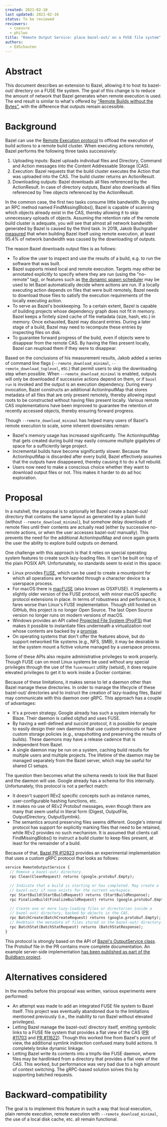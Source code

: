 ```yaml
---
created: 2021-02-10
last updated: 2021-02-10
status: To be reviewed
reviewers:
  - coeuvre
  - philwo
title: "Remote Output Service: place bazel-out/ on a FUSE file system"
authors:
  - EdSchouten
---
```


# Abstract

This document describes an extension to Bazel, allowing it to host its
bazel-out/ directory on a FUSE file system. The goal of this change is
to reduce the amount of network that Bazel generates when remote
execution is used. The end result is similar to what's offered by
["Remote Builds without the Bytes"](https://docs.google.com/document/d/11m5AkWjigMgo9wplqB8zTdDcHoMLEFOSH0MdBNCBYOE/),
with the difference that outputs remain accessible.

# Background

Bazel can use the [Remote Execution protocol](https://github.com/bazelbuild/remote-apis)
to offload the execution of build actions to a remote build cluster.
When executing actions remotely, Bazel performs the following three
tasks successively:

1. Uploading inputs: Bazel uploads individual files and Directory,
   Command and Action messages into the Content Addressable Storage
   (CAS).
2. Execution: Bazel requests that the build cluster executes the Action
   that was uploaded into the CAS. The build cluster returns an
   ActionResult.
3. Downloading outputs: Bazel downloads all files referenced by the
   ActionResult. In case of directory outputs, Bazel also downloads all
   files referenced by Tree objects referenced by the ActionResult.

In the common case, the first two tasks consume little bandwidth. By
using an RPC method named FindMissingBlobs(), Bazel is capable of
scanning which objects already exist in the CAS, thereby allowing it to
skip unnecessary uploads of objects. Assuming the retention rate of the
remote build cluster is adequate, you will see that almost all network
bandwidth generated by Bazel is caused by the third task. In 2018, Jakob
Buchgraber [measured](https://docs.google.com/document/d/11m5AkWjigMgo9wplqB8zTdDcHoMLEFOSH0MdBNCBYOE/)
that when building Bazel itself using remote execution, at least 95.4%
of network bandwidth was caused by the downloading of outputs.

The reason Bazel downloads output files is as follows:

- To allow the user to inspect and use the results of a build, e.g. to
  run the software that was built.
- Bazel supports mixed local and remote execution. Targets may either
  be annotated explicitly to specify where they are run (using the
  "no-remote" tag), or features such as
  [the dynamic spawn scheduler](https://blog.bazel.build/2019/02/01/dynamic-spawn-scheduler.html)
  may be used to let Bazel automatically decide where actions are run.
  If a locally executing action depends on files that were built
  remotely, Bazel needs to download those files to satisfy the
  execution requirements of the locally executing action.
- To serve as Bazel's bookkeeping. To a certain extent, Bazel is
  capable of building projects whose dependency graph does not fit in
  memory. Bazel keeps a finitely sized cache of file metadata (size,
  hash, etc.) in memory. Once exhausted, Bazel may discard entries.
  During a later stage of a build, Bazel may need to recompute these
  entries by inspecting files on disk.
- To guarantee forward progress of the build, even if objects were to
  disappear from the remote CAS. By having the files present locally,
  Bazel can reupload them if they were to disappear.

Based on the conclusions of his measurement results, Jakob added a
series of command line flags (`--remote_download_minimal`,
`--remote_download_toplevel`, etc.) that permit users to skip the
downloading step when possible. When `--remote_download_minimal` is
enabled, outputs will only be downloaded if successive actions depend on
them, or if `bazel run` is invoked and the output is an execution
dependency. During every invocation, Bazel constructs an additional
ActionInputMap that stores metadata of all files that are only present
remotely, thereby allowing input roots to be constructed without having
files present locally. Various remote CAS implementations have been
improved to guarantee the retention of recently accessed objects,
thereby ensuring forward progress.

Though `--remote_download_minimal` has helped many users of Bazel's
remote execution to scale, some inherent downsides remain:

- Bazel's memory usage has increased significantly. The ActionInputMap
  that gets created during build may easily consume multiple gigabytes
  of space for a sufficiently large project.
- Incremental builds have become significantly slower. Because the
  ActionInputMap is discarded after every build, Bazel effectively
  assumes that the outputs have disappeared, thereby causing it to do a
  full rebuild.
- Users now need to make a conscious choice whether they want to
  download output files or not. This makes it harder to do ad hoc
  exploration.

# Proposal

In a nutshell, the proposal is to optionally let Bazel create a
bazel-out/ directory that contains the same layout as generated by a
plain build (without `--remote_download_minimal`), but somehow delay
downloads of remote files until their contents are actually read (either
by successive no-remote actions, or when the user accesses bazel-out/
manually). This prevents the need for the additional ActionInputMap and
once again grants the user the ability to explore build outputs on
demand.

One challenge with this approach is that it relies on special operating
system features to create such lazy-loading files. It can't be built on
top of the plain POSIX API. Unfortunately, no standards seem to exist in
this space:

- Linux provides [FUSE](https://en.wikipedia.org/wiki/Filesystem_in_Userspace),
  which can be used to create a mountpoint for which all operations are
  forwarded through a character device to a userspace process.
- For macOS there is [macFUSE](https://osxfuse.github.io) (also known as
  OSXFUSE). It implements a slightly older version of the FUSE protocol,
  with minor macOS specific protocol extensions in place. In terms of
  robustness and performance, it fares worse than Linux's FUSE
  implementation. Though still hosted on GitHub, this project is no
  longer Open Source. The last Open Source version no longer runs on
  modern versions of macOS.
- Windows provides an API called
  [Projected File System (ProjFS)](https://docs.microsoft.com/en-us/windows/win32/projfs/projected-file-system)
  that makes it possible to instantiate files underneath a
  virtualization root whose contents are backed by a
  [promise](https://en.wikipedia.org/wiki/Futures_and_promises).
- On operating systems that don't offer the features above, but do
  support networked file systems (e.g., NFS, SMB), it may be desirable
  to let the system mount a fictive volume managed by a userspace process.

Some of these APIs also require administrative privileges to work
properly. Though FUSE can on most Linux systems be used without any
special privileges through the use of the `fusermount` utility (setuid),
it does require elevated privileges to get it to work inside a Docker
container.

Because of these limitations, it makes sense to let a daemon other than
Bazel manage these directories. In order to manage the lifecycle of
these bazel-out/ directories and to instruct the creation of
lazy-loading files, Bazel may communicate with this daemon over gRPC.
This approach has a couple of advantages:

- It's a proven strategy. Google already has such a system internally
  for Blaze. Their daemon is called objfsd and uses FUSE.
- By having a well-defined and succint protocol, it is possible for
  people to easily design their own daemons that use custom protocols or
  have custom storage policies (e.g., snapshotting and preserving the
  results of builds). These daemons may have a release cadence that is
  independent from Bazel.
- A single daemon may be run on a system, caching build results for
  multiple users and multiple projects. The lifetime of the daemon may
  be managed separately from the Bazel server, which may be useful for
  shared CI setups.

The question then becomes what the schema needs to look like that Bazel
and the daemon will use. Google already has a schema for this
internally. Unfortunately, this protocol is not a perfect match:

- It doesn't support REv2 specific concepts such as instance names,
  user-configurable hashing functions, etc.
- It makes no use of REv2 Protobuf messages, even though there are many
  that seem useful in literal form (Digest, OutputFile, OutputDirectory,
  OutputSymlink).
- The semantics around preserving files seems different. Google's
  internal protocol has support for explicitly marking files that need
  to be retained, while REv2 provides no such mechanism. It is assumed
  that clients call FindMissingBlobs() to instruct a build cluster to
  keep files present, at least for the remainder of a build.

Because of that, [Bazel PR #12823](https://github.com/bazelbuild/bazel/pull/12823)
provides an experimental implementation that uses a custom gRPC protocol
that looks as follows:

```proto
service RemoteOutputService {
  // Remove a bazel-out/ directory.
  rpc Clean(CleanRequest) returns (google.protobuf.Empty);

  // Indicate that a build is starting or has completed. May create a
  // bazel-out/ if none exists for the current workspace.
  rpc StartBuild(StartBuildRequest) returns (StartBuildResponse);
  rpc FinalizeBuild(FinalizeBuildRequest) returns (google.protobuf.Empty);

  // Create one or more lazy-loading files or directories inside a
  // bazel-out/ directory, backed by objects in the CAS.
  rpc BatchCreate(BatchCreateRequest) returns (google.protobuf.Empty);
  // Reobtain the metadata of files stored in the bazel-out/ directory.
  rpc BatchStat(BatchStatRequest) returns (BatchStatResponse);
}
```

This protocol is strongly based on the API of
[Bazel's OutputService class](https://github.com/bazelbuild/bazel/blob/master/src/main/java/com/google/devtools/build/lib/vfs/OutputService.java).
The Protobuf file in the PR contains more complete documentation. An
example server-side implementation
[has been published as part of the Buildbarn project](https://github.com/buildbarn/bb-clientd).

# Alternatives considered

In the months before this proposal was written, various experiments were
performed:

- An attempt was made to add an integrated FUSE file system to Bazel
  itself. This project was eventually abandoned due to the limitations
  mentioned previously (i.e., the inability to run Bazel without
  elevated privileges).
- Letting Bazel manage the bazel-out/ directory itself, emitting
  symbolic links to a FUSE file system that provides a flat view of the
  CAS ([PR #11703](https://github.com/bazelbuild/bazel/pull/11703) and
  [PR #11622](https://github.com/bazelbuild/bazel/pull/11662)). Though
  this worked fine from Bazel's point of view, the additional symlink
  indirection confused many build actions. It completely broke dynamic
  linkage.
- Letting Bazel write its contents into a tmpfs-like FUSE daemon, where
  files may be hardlinked from a directory that provides a flat view of
  the CAS. This worked, but performance was very bad due to a high
  amount of context switching. The gRPC-based solution solves this by
  supporting batched requests.

# Backward-compatibility

The goal is to implement this feature in such a way that local
execution, plain remote execution, remote execution with
`--remote_download_minimal`, the use of a local disk cache, etc. all
remain functional.
